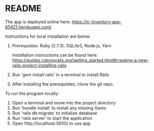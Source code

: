 # README

The app is deployed online here: https://lc-inventory-app-85421.herokuapp.com/

Instructions for local installation are below.

1. Prerequistes: Ruby (2.7.3), SQLite3, Node.js, Yarn

    Installation instructions can be found here: https://guides.rubyonrails.org/getting_started.html#creating-a-new-rails-project-installing-rails
2. Run 'gem install rails' in a terminal to install Rails
3. After installing the prerequistes, clone the git repo.

To run the program locally:
1. Open a terminal and move into the project directory
2. Run 'bundle install' to install any missing Gems
3. Run 'rails db:migrate' to initialize database
4. Run 'rails server' to start the application
5. Open http://localhost:3000/ to use app

